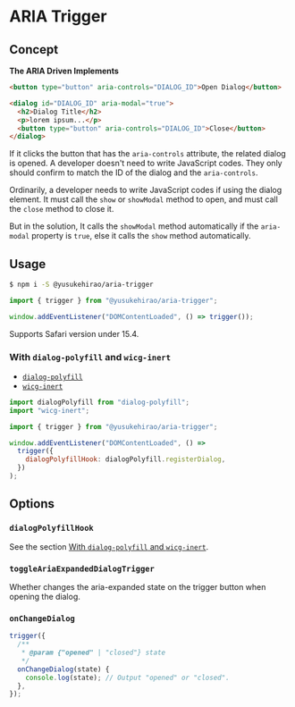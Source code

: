# ARIA Trigger

## Concept

**The ARIA Driven Implements**

```html
<button type="button" aria-controls="DIALOG_ID">Open Dialog</button>

<dialog id="DIALOG_ID" aria-modal="true">
  <h2>Dialog Title</h2>
  <p>lorem ipsum...</p>
  <button type="button" aria-controls="DIALOG_ID">Close</button>
</dialog>
```

If it clicks the button that has the `aria-controls` attribute, the related dialog is opened.
A developer doesn't need to write JavaScript codes.
They only should confirm to match the ID of the dialog and the `aria-controls`.

Ordinarily, a developer needs to write JavaScript codes if using the dialog element.
It must call the `show` or `showModal` method to open, and must call the `close` method to close it.

But in the solution, It calls the `showModal` method automatically if the `aria-modal` property is `true`,
else it calls the `show` method automatically.

## Usage

```sh
$ npm i -S @yusukehirao/aria-trigger
```

```js
import { trigger } from "@yusukehirao/aria-trigger";

window.addEventListener("DOMContentLoaded", () => trigger());
```

Supports Safari version under 15.4.

### With `dialog-polyfill` and `wicg-inert`

- [`dialog-polyfill`](https://github.com/GoogleChrome/dialog-polyfill)
- [`wicg-inert`](https://github.com/WICG/inert)

```js
import dialogPolyfill from "dialog-polyfill";
import "wicg-inert";

import { trigger } from "@yusukehirao/aria-trigger";

window.addEventListener("DOMContentLoaded", () =>
  trigger({
    dialogPolyfillHook: dialogPolyfill.registerDialog,
  })
);
```

## Options

### `dialogPolyfillHook`

See the section [With `dialog-polyfill` and `wicg-inert`](#with-dialog-polyfill-and-wicg-inert).

### `toggleAriaExpandedDialogTrigger`

Whether changes the aria-expanded state on the trigger button when opening the dialog.

### `onChangeDialog`

```js
trigger({
  /**
   * @param {"opened" | "closed"} state
   */
  onChangeDialog(state) {
    console.log(state); // Output "opened" or "closed".
  },
});
```

